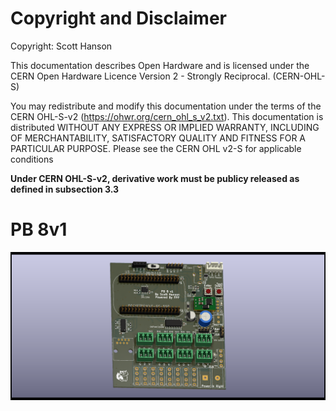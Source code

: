 # Copyright and Disclaimer
Copyright: Scott Hanson

This documentation describes Open Hardware and is licensed under the CERN Open Hardware Licence Version 2 - Strongly Reciprocal. (CERN-OHL-S)

You may redistribute and modify this documentation under the terms of the CERN OHL-S-v2 (https://ohwr.org/cern_ohl_s_v2.txt). This documentation is distributed WITHOUT ANY EXPRESS OR IMPLIED WARRANTY, INCLUDING OF MERCHANTABILITY, SATISFACTORY QUALITY AND FITNESS FOR A PARTICULAR PURPOSE. Please see the CERN OHL v2-S for applicable conditions

**Under CERN OHL-S-v2, derivative work must be publicy released as defined in subsection 3.3**

# PB 8v1





![Image of PB 16v2](https://raw.githubusercontent.com/bcarriveau/PB_16/PB8/PB_8v1_SMD/PB_8.png)




